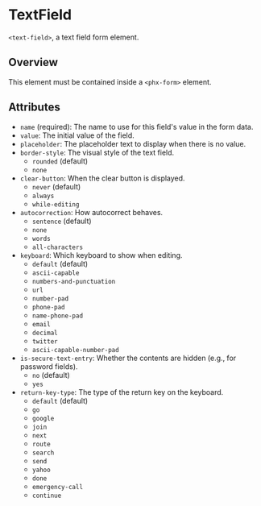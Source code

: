 # TextField

`<text-field>`, a text field form element.

## Overview

This element must be contained inside a `<phx-form>` element.

## Attributes

- `name` (required): The name to use for this field's value in the form data.
- `value`: The initial value of the field.
- `placeholder`: The placeholder text to display when there is no value.
- `border-style`: The visual style of the text field.
    - `rounded` (default)
    - `none`
- `clear-button`: When the clear button is displayed.
    - `never` (default)
    - `always`
    - `while-editing`
- `autocorrection`: How autocorrect behaves.
    - `sentence` (default)
    - `none`
    - `words`
    - `all-characters`
- `keyboard`: Which keyboard to show when editing.
    - `default` (default)
    - `ascii-capable`
    - `numbers-and-punctuation`
    - `url`
    - `number-pad`
    - `phone-pad`
    - `name-phone-pad`
    - `email`
    - `decimal`
    - `twitter`
    - `ascii-capable-number-pad`
- `is-secure-text-entry`: Whether the contents are hidden (e.g., for password fields).
    - `no` (default)
    - `yes`
- `return-key-type`: The type of the return key on the keyboard.
    - `default` (default)
    - `go`
    - `google`
    - `join`
    - `next`
    - `route`
    - `search`
    - `send`
    - `yahoo`
    - `done`
    - `emergency-call`
    - `continue`
